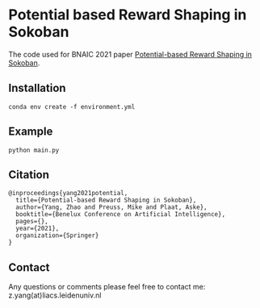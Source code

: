 # Potential based Reward Shaping in Sokoban
The code used for BNAIC 2021 paper [Potential-based Reward Shaping in Sokoban](https://liacs.leidenuniv.nl/~plaata1/papers/Potential_based_Reward_Shaping_in_Sokoban-2.pdf).

## Installation
```
conda env create -f environment.yml
```

## Example
```
python main.py
```

## Citation
```
@inproceedings{yang2021potential, 
  title={Potential-based Reward Shaping in Sokoban}, 
  author={Yang, Zhao and Preuss, Mike and Plaat, Aske}, 
  booktitle={Benelux Conference on Artificial Intelligence}, 
  pages={}, 
  year={2021}, 
  organization={Springer}
}
```
## Contact
Any questions or comments please feel free to contact me: z.yang(at)liacs.leidenuniv.nl
